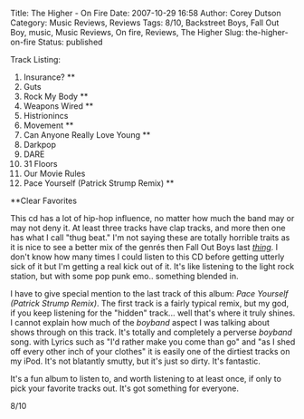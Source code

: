 Title: The Higher - On Fire
Date: 2007-10-29 16:58
Author: Corey Dutson
Category: Music Reviews, Reviews
Tags: 8/10, Backstreet Boys, Fall Out Boy, music, Music Reviews, On fire, Reviews, The Higher
Slug: the-higher-on-fire
Status: published

<div class="trackListing">

Track Listing:

</div>

1.  Insurance? \*\*
2.  Guts
3.  Rock My Body \*\*
4.  Weapons Wired \*\*
5.  Histrionincs
6.  Movement \*\*
7.  Can Anyone Really Love Young \*\*
8.  Darkpop
9.  DARE
10. 31 Floors
11. Our Movie Rules
12. Pace Yourself (Patrick Strump Remix) \*\*

\*\*Clear Favorites

This cd has a lot of hip-hop influence, no matter how much the band may
or may not deny it. At least three tracks have clap tracks, and more
then one has what I call "thug beat." I'm not saying these are totally
horrible traits as it is nice to see a better mix of the genrés then
Fall Out Boys last
[*thing*](http://www.youtube.com/watch?v=9FcBnaLjxY4 "This ain't a scene, its an arms race").
I don't know how many times I could listen to this CD before getting
utterly sick of it but I'm getting a real kick out of it. It's like
listening to the light rock station, but with some pop punk emo..
something blended in.

I have to give special mention to the last track of this album: *Pace
Yourself (Patrick Strump Remix)*. The first track is a fairly typical
remix, but my god, if you keep listening for the "hidden" track... well
that's where it truly shines. I cannot explain how much of the *boyband*
aspect I was talking about shows through on this track. It's totally and
completely a perverse *boyband* song. with Lyrics such as "I'd rather
make you come than go" and "as I shed off every other inch of your
clothes" it is easily one of the dirtiest tracks on my iPod. It's not
blatantly smutty, but it's just so dirty. It's fantastic.

It's a fun album to listen to, and worth listening to at least once, if
only to pick your favorite tracks out. It's got something for everyone.

8/10
